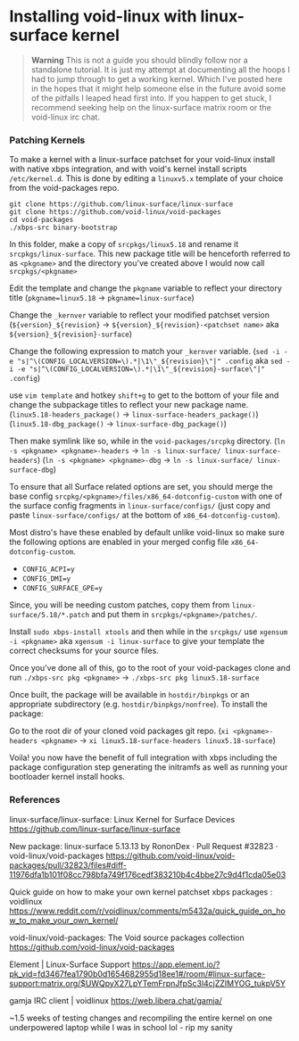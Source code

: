 # Installing void-linux with linux-surface kernel
> **Warning** This is not a guide you should blindly follow nor a standalone tutorial. It is just my attempt at documenting all the hoops I had to jump through to get a working kernel. Which I've posted here in the hopes that it might help someone else in the future avoid some of the pitfalls I leaped head first into. If you happen to get stuck, I recommend seeking help on the linux-surface matrix room or the void-linux irc chat.

### Patching Kernels
To make a kernel with a linux-surface patchset for your void-linux install with native xbps integration, and with void's kernel install scripts `/etc/kernel.d`. This is done by editing a `linuxv5.x` template of your choice from the void-packages repo.

```
git clone https://github.com/linux-surface/linux-surface
git clone https://github.com/void-linux/void-packages
cd void-packages
./xbps-src binary-bootstrap
```

In this folder, make a copy of `srcpkgs/linux5.18` and rename it `srcpkgs/linux-surface`. This new package title will be henceforth referred to as `<pkgname>` and the directory you've created above I would now call `srcpkgs/<pkgname>`

Edit the template and change the `pkgname` variable to reflect your directory title 
(`pkgname=linux5.18` -> `pkgname=linux-surface`)

Change the `_kernver` variable to reflect your modified patchset version
(`${version}_${revision}` -> `${version}_${revision}-<patchset name>` aka `${version}_${revision}-surface`)

Change the following expression to match your `_kernver` variable. 
(`sed -i -e "s|^\(CONFIG_LOCALVERSION=\).*|\1\"_${revision}\"|" .config` aka 
`sed -i -e "s|^\(CONFIG_LOCALVERSION=\).*|\1\"_${revision}-surface\"|" .config`)

use `vim template` and hotkey `shift+g` to get to the bottom of your file and  change the subpackage titles to reflect your new package name. 
(`linux5.18-headers_package()` -> `linux-surface-headers_package()`)
(`linux5.18-dbg_package()` -> `linux-surface-dbg_package()`)

Then make symlink like so, while in the `void-packages/srcpkg` directory.
(`ln -s <pkgname> <pkgname>-headers` -> `ln -s linux-surface/ linux-surface-headers`)
(`ln -s <pkgname> <pkgname>-dbg` -> `ln -s linux-surface/ linux-surface-dbg`)

To ensure that all Surface related options are set, you should merge the base config `srcpkg/<pkgname>/files/x86_64-dotconfig-custom` with one of the surface config fragments in `linux-surface/configs/` (just copy and paste `linux-surface/configs/` at the bottom of `x86_64-dotconfig-custom`). 

Most distro's have these enabled by default unlike void-linux so make sure the following options are enabled in your merged config file `x86_64-dotconfig-custom`.
- `CONFIG_ACPI=y`
- `CONFIG_DMI=y`
- `CONFIG_SURFACE_GPE=y`

Since, you will be needing custom patches, copy them from `linux-surface/5.18/*.patch` and put them in `srcpkgs/<pkgname>/patches/`.

Install `sudo xbps-install xtools` and then while in the `srcpkgs/` use `xgensum -i <pkgname>` aka `xgensum -i linux-surface` to give your template the correct checksums for your source files.

Once you've done all of this, go to the root of your void-packages clone and run `./xbps-src pkg <pkgname>` -> `./xbps-src pkg linux5.18-surface` 

Once built, the package will be available in `hostdir/binpkgs` or an appropriate subdirectory (e.g. `hostdir/binpkgs/nonfree`). To install the package:

Go to the root dir of your cloned void packages git repo.  (`xi <pkgname>-headers <pkgname>` -> `xi linux5.18-surface-headers linux5.18-surface`)

Voila! you now have the benefit of full integration with xbps including the package configuration step generating the initramfs as well as running your bootloader kernel install hooks.

### References
linux-surface/linux-surface: Linux Kernel for Surface Devices
https://github.com/linux-surface/linux-surface

New package: linux-surface 5.13.13 by RononDex · Pull Request #32823 · void-linux/void-packages
https://github.com/void-linux/void-packages/pull/32823/files#diff-11976dfa1b101f08cc798bfa749f176cedf383210b4c4bbe27c9d4f1cda05e03

Quick guide on how to make your own kernel patchset xbps packages : voidlinux
https://www.reddit.com/r/voidlinux/comments/m5432a/quick_guide_on_how_to_make_your_own_kernel/

void-linux/void-packages: The Void source packages collection
https://github.com/void-linux/void-packages

Element | Linux-Surface Support
https://app.element.io/?pk_vid=fd3467fea1790b0d1654682955d18ee1#/room/#linux-surface-support:matrix.org/$UWQpyX27LpYTemFrpnJfpSc3l4cjZZIMYOG_tukpV5Y

gamja IRC client | voidlinux
https://web.libera.chat/gamja/

~1.5 weeks of testing changes and recompiling the entire kernel on one underpowered laptop while I was in school lol - rip my sanity

